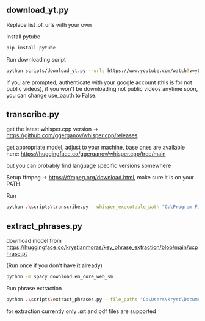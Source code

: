 ## download_yt.py

Replace list_of_urls with your own

Install pytube

```bash
pip install pytube
```

Run downloading script

```bash
python scripts/download_yt.py --urls https://www.youtube.com/watch?v=yL1jKBlE6Es https://www.youtube.com/watch?v=pK7baZjRYEM https://www.youtube.com/watch?v=TBEHIj0l8oA --output_paths "C:\Users\kryst\Documents\Artificial Intelligence\Artificial Intelligence - sem6\courses\Natural Language Processing\Computational Linguistics" "C:\Users\kryst\Documents\Artificial Intelligence\Artificial Intelligence - sem6\courses\Natural Language Processing\Prompting of Large Language Models" "C:\Users\kryst\Documents\Artificial Intelligence\Artificial Intelligence - sem6\courses\Natural Language Processing\Ethics of Large Language Models" 

```

If you are prompted, authenticate with your google account (this is for not public videos), if you won't be downloading not public videos anytime soon, you can change use_oauth to False.


## transcribe.py

get the latest whisper.cpp version -> https://github.com/ggerganov/whisper.cpp/releases

get appropriate model, adjust to your machine, base ones are available here: https://huggingface.co/ggerganov/whisper.cpp/tree/main

but you can probably find language specific versions somewhere

Setup ffmpeg -> https://ffmpeg.org/download.html, make sure it is on your PATH

Run

```bash
python .\scripts\transcribe.py --whisper_executable_path "C:\Program Files\whisper.cpp\main.exe" --whisper_model_path "C:\Users\kryst\Documents\models\whisper\ggml-small-q5_0.bin" --file_paths "C:\Users\kryst\Documents\Artificial Intelligence\Artificial Intelligence - sem6\courses\Natural Language Processing\Prompting of Large Language Models\Prompting Large Language Models.mp4"
```


## extract_phrases.py

download model from https://huggingface.co/krystianmoras/key_phrase_extraction/blob/main/ucphrase.pt

(Run once if you don't have it already)
```sh
python -m spacy download en_core_web_sm
```

Run phrase extraction
```sh
python .\scripts\extract_phrases.py --file_paths "C:\Users\kryst\Documents\Artificial Intelligence\Artificial Intelligence - sem6\courses\Natural Language Processing\GPT\Natural language processing - lecture 7 GPT.srt" --kpe_model_path "C:\Users\kryst\Documents\models\ucphrase\ucphrase.pt" --results_path "C:\Users\kryst\Documents\Artificial Intelligence\Artificial Intelligence - sem6\data" --candidates_file_name gpt.json
```

for extraction currently only .srt and pdf files are supported